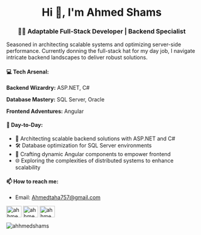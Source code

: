 <h1 align="center">Hi 👋, I'm Ahmed Shams</h1>
<h3 align="center">👨‍💻 Adaptable Full-Stack Developer | Backend Specialist</h3>

Seasoned in architecting scalable systems and optimizing server-side performance. Currently donning the full-stack hat for my day job, I navigate intricate backend landscapes to deliver robust solutions.


#### 💻 Tech Arsenal:

**Backend Wizardry:** ASP.NET, C#

**Database Mastery:** SQL Server, Oracle

**Frontend Adventures:** Angular


#### 💼 Day-to-Day:

- 🚀 Architecting scalable backend solutions with ASP.NET and C#
- 🛠️ Database optimization for SQL Server environments
- 🧩 Crafting dynamic Angular components to empower frontend 
- 🌐 Exploring the complexities of distributed systems to enhance scalability


#### 📫 How to reach me:
- Email: [Ahmedtaha757@gmail.com](mailto:Ahmedtaha757@gmail.com)

<p align="left">
<a href="https://twitter.com/ahhmedshams" target="blank"><img align="center" src="https://raw.githubusercontent.com/rahuldkjain/github-profile-readme-generator/master/src/images/icons/Social/twitter.svg" alt="ahhmedshams" height="30" width="40" /></a>
<a href="https://linkedin.com/in/ahhmedshams" target="blank"><img align="center" src="https://raw.githubusercontent.com/rahuldkjain/github-profile-readme-generator/master/src/images/icons/Social/linked-in-alt.svg" alt="ahhmedshams" height="30" width="40" /></a>
<a href="https://www.leetcode.com/ahhmedshams" target="blank"><img align="center" src="https://raw.githubusercontent.com/rahuldkjain/github-profile-readme-generator/master/src/images/icons/Social/leet-code.svg" alt="ahhmedshams" height="30" width="40" /></a>
</p>

<p align="left"> <img src="https://komarev.com/ghpvc/?username=ahhmedshams&label=Profile%20views&color=0e75b6&style=flat" alt="ahhmedshams" /> </p>
